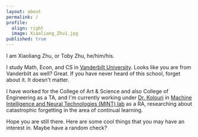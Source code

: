 ```yaml
---
layout: about
permalink: /
profile:
  align: right
  image: Xiaoliang_Zhu1.jpg
published: true
---
```


I am Xiaoliang Zhu, or Toby Zhu, he/him/his.

I study Math, Econ, and CS in [Vanderbilt University](https://www.vanderbilt.edu/). Looks like you are from Vanderbilt as well? Great. If you have never heard of this school, forget about it. It doesn't matter.

I have worked for the College of Art & Science and also College of Engineering as a TA, and I'm currently working under [Dr. Kolouri](https://skolouri.github.io/) in [Machine Intelligence and Neural Technologies (MINT) lab](http://lab.vanderbilt.edu/mint-lab) as a RA, researching about catastrophic forgetting in the area of continual learning.

Hope you are still there. Here are some cool things that you may have an interest in. Maybe have a random check?

